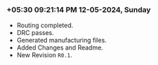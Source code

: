 

#
### **+05:30 09:21:14 PM 12-05-2024, Sunday**

  * Routing completed.
  * DRC passes.
  * Generated manufacturing files.
  * Added Changes and Readme.
  * New Revision `R0.1`.
